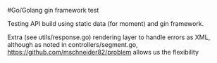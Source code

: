 #Go/Golang gin framework test

Testing API build using static data (for moment) and gin framework.

Extra (see utils/response.go) rendering layer to handle errors as XML,
  although as noted in controllers/segment.go, https://github.com/mschneider82/problem
  allows us the flexibility

